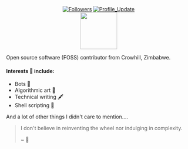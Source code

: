 


<div align="center"> 
    <a href="http://github.com/prjctimg?tab=followers">
    <img alt="Followers" src="https://img.shields.io/github/followers/prjctimg?color=4C1&logo=github"></a>
    <!-- github -->
    <a href="http://github.com/prjctimg" target="_blank"><img alt="Profile_Update" src="https://img.shields.io/github/last-commit/prjctimg/prjctimg?label=Profile%20update&style=fflat-square"></a>
</div>


<div id="header" align="center">
  <img src="https://media.giphy.com/media/M9gbBd9nbDrOTu1Mqx/giphy.gif" width="100"/>
</div>

Open source software (FOSS) contributor from Crowhill, Zimbabwe.

#### Interests 🧠 include:

- Bots 🤖
- Algorithmic art 🎨
- Technical writing 🖋️ 
- Shell scripting 📜


And a lot of other things I didn't care to mention....


> I don't believe in reinventing the wheel nor indulging in complexity.
> 
> ~ 🌃
